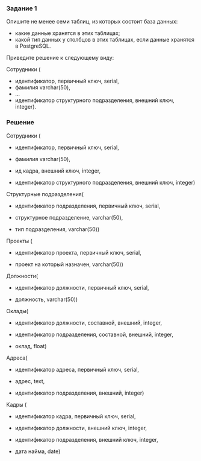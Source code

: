 ### Задание 1

Опишите не менее семи таблиц, из которых состоит база данных:

- какие данные хранятся в этих таблицах;
- какой тип данных у столбцов в этих таблицах, если данные хранятся в PostgreSQL.

Приведите решение к следующему виду:

Сотрудники (

- идентификатор, первичный ключ, serial,
- фамилия varchar(50),
- ...
- идентификатор структурного подразделения, внешний ключ, integer).

### Решение


Сотрудники (

- идентификатор, первичный ключ, serial,

- фамилия varchar(50),

- ид кадра, внешний ключ, integer,

- идентификатор структурного подразделения, внешний ключ, integer)


Структурные подразделения(

- идентификатор подразделения, первичный ключ, serial,

- структурное подразделение, varchar(50),

- тип подразделения, varchar(50))


Проекты (
- идентификатор проекта, первичный ключ, serial,

- проект на который назначен, varchar(50))

Должности(

- идентификатор должности, первичный ключ, serial,

- должность, varchar(50))

Оклады(

- идентификатор должности, составной, внешний, integer,

- идентификатор подразделения, составной, внешний, integer,

- оклад, float)

Адреса(

- идентификатор адреса, первичный ключ, serial,

- адрес, text,

- идентификатор подразделения, внешний, integer)

Кадры (

- идентификатор кадра, первичный ключ, serial,

- идентификатор должности, внешний ключ, integer,

- идентификатор подразделения, внешний ключ, integer,

- дата найма, date)
